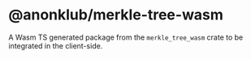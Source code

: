 # @anonklub/merkle-tree-wasm

A Wasm TS generated package from the `merkle_tree_wasm` crate to be integrated in the client-side.
